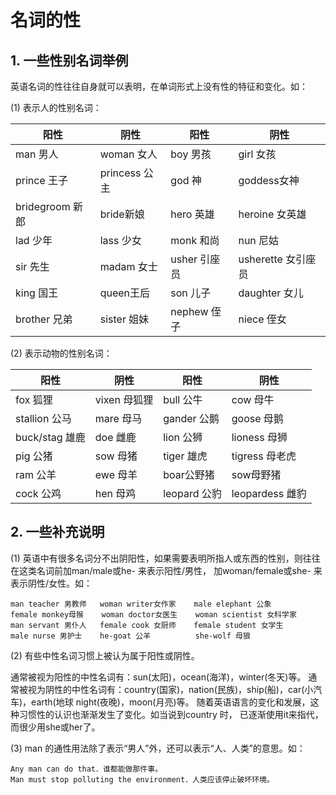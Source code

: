 # 名词的性

## 1. 一些性别名词举例

英语名词的性往往自身就可以表明，在单词形式上没有性的特征和变化。如：	

(1) 表示人的性别名词：

| 阳性            | 阴性          | 阳性         | 阴性               |
| --------------- | ------------- | ------------ | ------------------ |
| man 男人        | woman 女人    | boy 男孩     | girl 女孩          |
| prince 王子     | princess 公主 | god 神       | goddess女神        |
| bridegroom 新郎 | bride新娘     | hero 英雄    | heroine 女英雄     |
| lad 少年        | lass 少女     | monk 和尚    | nun 尼姑           |
| sir 先生        | madam 女士    | usher 引座员 | usherette 女引座员 |
| king 国王       | queen王后     | son 儿子     | daughter 女儿      |
| brother 兄弟    | sister 姐妹   | nephew 侄子  | niece 侄女         |

(2) 表示动物的性别名词：

| 阳性           | 阴性         | 阳性         | 阴性            |
| -------------- | ------------ | ------------ | --------------- |
| fox 狐狸       | vixen 母狐狸 | bull 公牛    | cow 母牛        |
| stallion 公马  | mare 母马    | gander 公鹅  | goose 母鹅      |
| buck/stag 雄鹿 | doe 雌鹿     | lion 公狮    | lioness 母狮    |
| pig 公猪       | sow 母猪     | tiger 雄虎   | tigress 母老虎  |
| ram 公羊       | ewe 母羊     | boar公野猪   | sow母野猪       |
| cock 公鸡      | hen 母鸡     | leopard 公豹 | leopardess 雌豹 |



## 2. 一些补充说明

(1) 英语中有很多名词分不出阴阳性，如果需要表明所指人或东西的性别，则往往在这类名词前加man/male或he- 来表示阳性/男性， 加woman/female或she- 来表示阴性/女性。如：

```
man teacher 男教师   woman writer女作家    male elephant 公象 
female monkey母猴    woman doctor女医生    woman scientist 女科学家 
man servant 男仆人   female cook 女厨师    female student 女学生 
male nurse 男护士    he-goat 公羊          she-wolf 母狼 
```

(2) 有些中性名词习惯上被认为属于阳性或阴性。

通常被视为阳性的中性名词有：sun(太阳)，ocean(海洋)，winter(冬天)等。
通常被视为阴性的中性名词有：country(国家)，nation(民族)，ship(船)，car(小汽车)，earth(地球 
night(夜晚)，moon(月亮)等。
随着英语语言的变化和发展，这种习惯性的认识也渐渐发生了变化。如当说到country 时， 
已逐渐使用it来指代，而很少用she或her了。

(3) man 的通性用法除了表示“男人”外，还可以表示“人、人类”的意思。如：

```
Any man can do that．谁都能做那件事。
Man must stop polluting the environment．人类应该停止破坏环境。
```

